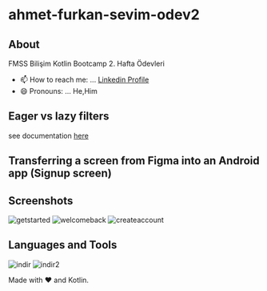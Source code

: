 # ahmet-furkan-sevim-odev2
## About
FMSS Bilişim Kotlin Bootcamp 2. Hafta Ödevleri
- 📫 How to reach me: ... [Linkedin Profile](https://www.linkedin.com/in/ahmetfurkansevim/)
- 😄 Pronouns: ... He,Him

## Eager vs lazy filters
see documentation [here](https://github.com/ahmetfurkans/ahmet-furkan-sevim-odev2/blob/master/Eager-lazy-filters.md)

## Transferring a screen from Figma into an Android app (Signup screen)
## Screenshots
![getstarted](https://user-images.githubusercontent.com/78302281/188329501-27c67743-6294-429e-ac2c-9e6215e53e45.png)
![welcomeback](https://user-images.githubusercontent.com/78302281/188329503-0611e460-33af-42d2-8cd1-1071d53f9ab7.png)
![createaccount](https://user-images.githubusercontent.com/78302281/188329504-a8939086-abb5-4b2b-8294-6038f0056277.png)

## Languages and Tools
![indir](https://user-images.githubusercontent.com/78302281/188330303-544db120-19bf-44bf-9e29-f10379c866ed.png)
![indir2](https://user-images.githubusercontent.com/78302281/188330304-70ff8147-16e4-4bfa-a242-a3a2c6218990.png)

Made with :heart: and Kotlin.
